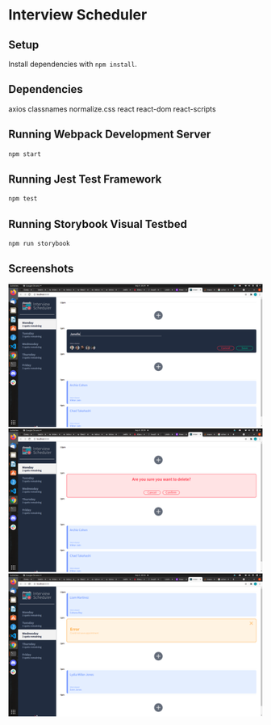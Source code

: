 # Interview Scheduler

## Setup

Install dependencies with `npm install`.

## Dependencies
axios
classnames
normalize.css
react
react-dom
react-scripts

## Running Webpack Development Server

```sh
npm start
```

## Running Jest Test Framework

```sh
npm test
```

## Running Storybook Visual Testbed

```sh
npm run storybook
```
## Screenshots

!["Scheduler_form"](https://github.com/Julietmtl/scheduler/blob/master/docs/Scheduler_form.png?raw=true)
!["Scheduler_confirm_delete"](https://github.com/Julietmtl/scheduler/blob/master/docs/Scheduler_confirm_delete.png?raw=true)
!["Scheduler_error"](https://github.com/Julietmtl/scheduler/blob/master/docs/Scheduler_error.png?raw=true)
